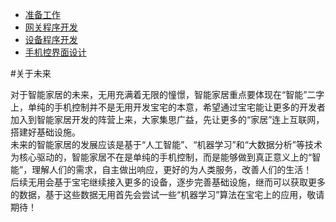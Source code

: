 * [准备工作](<00.md>)   
* [网关程序开发](<01.md>)  
* [设备程序开发](<02.md>)  
* [手机控界面设计](<03.md>)        

#关于未来

对于智能家居的未来，无用充满着无限的憧憬，智能家居重点要体现在“智能”二字上，单纯的手机控制并不是无用开发宝宅的本意，希望通过宝宅能让更多的开发者加入到智能家居开发的阵营上来，大家集思广益，先让更多的“家居”连上互联网，搭建好基础设施。  
未来的智能家居的发展应该是基于“人工智能”、“机器学习”和“大数据分析”等技术为核心驱动的，智能家居不在是单纯的手机控制，而是能够做到真正意义上的“智能”，理解人们的需求，自主做出响应，更好的为人类服务，改善人们的生活！  
后续无用会基于宝宅继续接入更多的设备，逐步完善基础设施，继而可以获取更多的数据，基于这些数据无用首先会尝试一些“机器学习”算法在宝宅上的应用，敬请期待！

